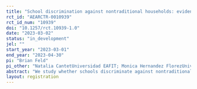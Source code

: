 ```yaml
---
title: "School discrimination against nontraditional households: evidence from Colombia"
rct_id: "AEARCTR-0010939"
rct_id_num: "10939"
doi: "10.1257/rct.10939-1.0"
date: "2023-03-02"
status: "in_development"
jel: ""
start_year: "2023-03-01"
end_year: "2023-04-30"
pi: "Brian Feld"
pi_other: "Natalia CantetUniversidad EAFIT; Monica Hernandez FlorezUniversidad EAFIT; Michael Cardona RodríguezUniversidad EAFIT"
abstract: "We study whether schools discriminate against nontraditional (i.e., married) parents using a matched-pair correspondence study in Colombia. We will send fictitious requests to visit schools as a first step towards registering a first grader, randomly varying the household structure of the child: whether the parents are married, divorced, or there is a single parent. We plan to analyze differences in response rates across parents, and the response time conditional on receiving a response."
layout: registration
---
```


